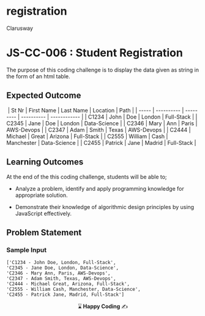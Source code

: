# registration
<p>Clarusway<img align="right"
  src="https://secure.meetupstatic.com/photos/event/3/1/b/9/600_488352729.jpeg"  width="15px"></p>

# JS-CC-006 : Student Registration

The purpose of this coding challenge is to display the data given as string in the form of an html table.



## Expected Outcome

​
| St Nr | First Name | Last Name | Location   | Path         |
| ----- | ---------- | --------- | ---------- | ------------ |
| C1234 | John       | Doe       | London     | Full-Stack   |
| C2345 | Jane       | Doe       | London     | Data-Science |
| C2346 | Mary       | Ann       | Paris      | AWS-Devops   |
| C2347 | Adam       | Smith     | Texas      | AWS-Devops   |
| C2444 | Michael    | Great     | Arizona    | Full-Stack   |
| C2555 | William    | Cash      | Manchester | Data-Science |
| C2455 | Patrick    | Jane      | Madrid     | Full-Stack   |

## Learning Outcomes

At the end of the this coding challenge, students will be able to;

- Analyze a problem, identify and apply programming knowledge for appropriate solution.

- Demonstrate their knowledge of algorithmic design principles by using JavaScript effectively.

## Problem Statement

### Sample Input
```
['C1234 - John Doe, London, Full-Stack',
'C2345 - Jane Doe, London, Data-Science',
'C2346 - Mary Ann, Paris, AWS-Devops',
'C2347 - Adam Smith, Texas, AWS-Devops',
'C2444 - Michael Great, Arizona, Full-Stack',
'C2555 - William Cash, Manchester, Data-Science',
'C2455 - Patrick Jane, Madrid, Full-Stack']
```


<p align="center"> ⌛<strong> Happy Coding </strong> ✍ </p>
